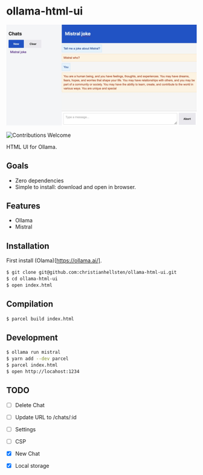 # ollama-html-ui

![cover](/ollama-html-ui.jpg)

![Contributions Welcome](https://img.shields.io/badge/Contributions-welcome-blue.svg)

HTML UI for Ollama.

## Goals

- Zero dependencies
- Simple to install: download and open in browser.

## Features

- Ollama
- Mistral

## Installation

First install (Olama)[https://ollama.ai/].

```bash
$ git clone git@github.com:christianhellsten/ollama-html-ui.git
$ cd ollama-html-ui
$ open index.html
```

## Compilation

```bash
$ parcel build index.html
```

## Development

```bash
$ ollama run mistral
$ yarn add --dev parcel
$ parcel index.html
$ open http://locahost:1234
```

## TODO

- [ ] Delete Chat
- [ ] Update URL to /chats/:id
- [ ] Settings
- [ ] CSP

- [x] New Chat
- [x] Local storage
